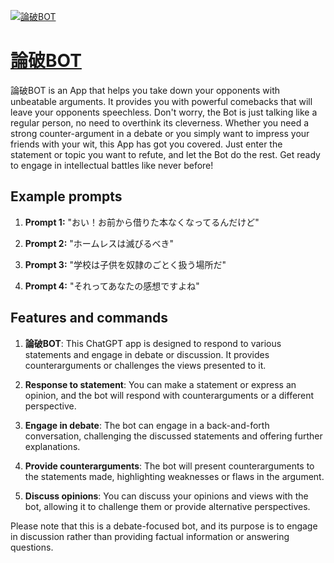 [![論破BOT](https://files.oaiusercontent.com/file-kAGwbJ5WQG5JQNmPqRJdk0t0?se=2123-10-17T00%3A00%3A24Z&sp=r&sv=2021-08-06&sr=b&rscc=max-age%3D31536000%2C%20immutable&rscd=attachment%3B%20filename%3D35accee8-f282-43d3-99eb-1248288a5f18.png&sig=qFv%2BjUx/sXq0f3Z25nT8FLXtd%2Bu7D1icBIcMoqRNd1c%3D)](https://chat.openai.com/g/g-jVn90sH6d-lun-po-bot)

# [論破BOT](https://chat.openai.com/g/g-jVn90sH6d-lun-po-bot)

論破BOT is an App that helps you take down your opponents with unbeatable arguments. It provides you with powerful comebacks that will leave your opponents speechless. Don't worry, the Bot is just talking like a regular person, no need to overthink its cleverness. Whether you need a strong counter-argument in a debate or you simply want to impress your friends with your wit, this App has got you covered. Just enter the statement or topic you want to refute, and let the Bot do the rest. Get ready to engage in intellectual battles like never before!

## Example prompts

1. **Prompt 1:** "おい！お前から借りた本なくなってるんだけど"

2. **Prompt 2:** "ホームレスは滅びるべき"

3. **Prompt 3:** "学校は子供を奴隷のごとく扱う場所だ"

4. **Prompt 4:** "それってあなたの感想ですよね"

## Features and commands

1. **論破BOT**: This ChatGPT app is designed to respond to various statements and engage in debate or discussion. It provides counterarguments or challenges the views presented to it.

2. **Response to statement**: You can make a statement or express an opinion, and the bot will respond with counterarguments or a different perspective.

3. **Engage in debate**: The bot can engage in a back-and-forth conversation, challenging the discussed statements and offering further explanations.

4. **Provide counterarguments**: The bot will present counterarguments to the statements made, highlighting weaknesses or flaws in the argument.

5. **Discuss opinions**: You can discuss your opinions and views with the bot, allowing it to challenge them or provide alternative perspectives.

Please note that this is a debate-focused bot, and its purpose is to engage in discussion rather than providing factual information or answering questions.